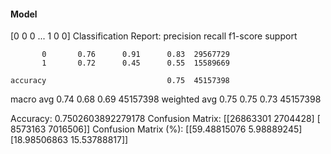 #### Model
[0 0 0 ... 1 0 0]
Classification Report:
              precision    recall  f1-score   support

           0       0.76      0.91      0.83  29567729
           1       0.72      0.45      0.55  15589669

    accuracy                           0.75  45157398
   macro avg       0.74      0.68      0.69  45157398
weighted avg       0.75      0.75      0.73  45157398

Accuracy: 0.7502603892279178
Confusion Matrix:
[[26863301  2704428]
 [ 8573163  7016506]]
Confusion Matrix (%):
[[59.48815076  5.98889245]
 [18.98506863 15.53788817]]
